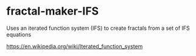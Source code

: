 # fractal-maker-IFS

Uses an iterated function system (IFS) to create
fractals from a set of IFS equations

https://en.wikipedia.org/wiki/Iterated_function_system